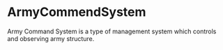 # ArmyCommendSystem
Army Command System is a type of management system  which controls and observing army structure.
